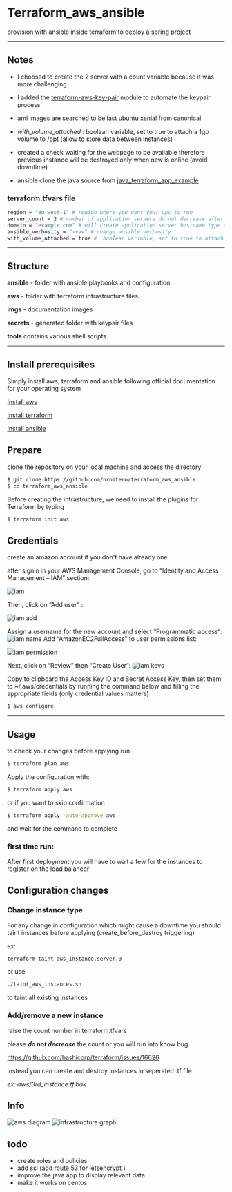 # Terraform_aws_ansible

provision with ansible inside terraform to deploy a spring project


---
## Notes

- I choosed to create the 2 server with a count variable because it was more challenging

- I added the [terraform-aws-key-pair](https://github.com/cloudposse/terraform-aws-key-pair) module to automate the keypair process

- ami images are searched to be last ubuntu xenial from canonical

- *with_volume_attached* : boolean variable, set to true to attach a 1go volume to /opt (allow to store data between instances) 

- created a check waiting for the webpage to be available therefore previous instance will be destroyed only when new is online (avoid downtime)
- ansible clone the java source from [java_terraform_app_example](https://github.com/nroitero/java_terraform_app_example)
### terraform.tfvars file

```bash
region = "eu-west-1" # region where you want your vpc to run
server_count = 2 # number of application servers do not decrease after first run
domain = "example.com" # will create application server hostname type app-{count.index}.{domain}
ansible_verbosity = "-vvv" # change ansible verbosity 
with_volume_attached = true #  boolean variable, set to true to attach a 1go volume to /opt (allow to store data between instances) 

```


---
## Structure

**ansible** - folder with ansible playbooks and configuration

**aws** - folder with terraform infrastructure files

**imgs** - documentation images

**secrets** - generated folder with keypair files

**tools** contains various shell scripts 

---
## Install prerequisites

Simply install aws, terraform and ansible following official documentation for your operating system

[Install aws](https://docs.aws.amazon.com/cli/latest/userguide/installing.html)

[Install terraform](https://www.terraform.io/downloads.html)

[Install ansible](http://docs.ansible.com/ansible/latest/installation_guide/intro_installation.html)


## Prepare 

clone the repository on your local machine and access the directory
```bash
$ git clone https://github.com/nroitero/terraform_aws_ansible
$ cd terraform_aws_ansible
```

Before creating the infrastructure, we need to install the plugins for Terraform by typing 

```bash
$ terraform init aws
```
## Credentials

create an amazon account if you don't have already one

after signin in your AWS Management Console, go to “Identity and Access Management – IAM” section:

![iam](imgs/iam.png )


Then, click on “Add user” :

![iam add](imgs/iam-add.png )


Assign a username for the new account and select “Programmatic access“:
![iam name](imgs/iam-name.png )
Add “AmazonEC2FullAccess” to user permissions list:


![iam permission](imgs/iam-permission.png )


Next, click on “Review” then “Create User“:
![iam keys](imgs/iam-keys.png )


Copy to clipboard the Access Key ID and Secret Access Key, then set them to ~/.aws/credentials by running the command below and filling the appropriate fields (only credential values matters)

```bash
$ aws configure
```



---
## Usage

to check your changes before applying run
```bash
$ terraform plan aws  
```
Apply the configuration with:

```bash
$ terraform apply aws  
```
or if you want to skip confirmation
```bash
$ terraform apply -auto-approve aws 
```
and wait for the command to complete

### first time run:

After first deployment you will have to wait a few for the instances to register on the load balancer 


## Configuration changes

### Change instance type
 For any change in configuration which might cause a downtime
 you should taint instances  before applying (create_before_destroy triggering)

 ex:
 ```bash
terraform taint aws_instance.server.0 
 ```
or use 
```bash
./taint_aws_instances.sh 
```
to taint all existing instances


### Add/remove a new instance

raise the count number in terraform.tfvars

please ***do not decrease*** the count or you will run into know bug 
 
https://github.com/hashicorp/terraform/issues/16626

instead you can create and destroy instances in seperated .tf file 

*ex: aws/3rd_instance.tf.bak*

## Info
![aws diagram](imgs/diagram.png )
![infrastructure graph](imgs/infrastructure_graph.png )


## todo
- create roles and policies
- add ssl (add route 53 for letsencrypt  )
- improve the java app to display relevant data
- make it works on centos